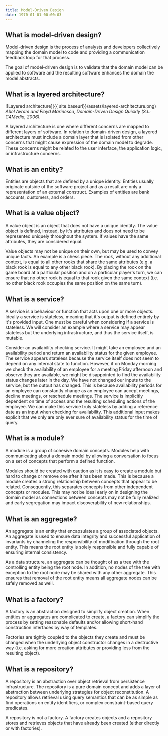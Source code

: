 ```yaml
---
title: Model-Driven Design
date: 1970-01-01 00:00:03
---
```

## What is model-driven design?

Model-driven design is the process of analysts and developers collectively mapping the domain model to code and providing a communication feedback loop for that process.

The goal of model-driven design is to validate that the domain model can be applied to software and the resulting software enhances the domain the model abstracts.

## What is a layered architecture?

![Layered architecture]({{ site.baseurl}}/assets/layered-architecture.png)
*Abel Avram and Floyd Marinescu, Domain-Driven Design Quickly (S.l.: C4Media, 2006).*

A layered architecture is one where different concerns are mapped to different layers of software. In relation to domain-driven design, a layered architecture must include a domain layer that is isolated from other concerns that might cause expression of the domain model to degrade. These concerns might be related to the user interface, the application logic, or infrastructure concerns.

## What is an entity?

Entities are objects that are defined by a unique identity. Entities usually originate outside of the software project and as a result are only a representation of an external construct. Examples of entities are bank accounts, customers, and orders.

## What is a value object?

A value object is an object that does not have a unique identity. The value object is defined, instead, by it's attributes and does not need to be represented uniquely throughout the system. If values have the same attributes, they are considered equal.

Value objects may not be unique on their own, but may be used to convey unique facts. An example is a chess piece. The rook, without any additional context, is equal to all other rooks that share the same attributes (e.g. a black rook is equal to any other black rook). By placing the rook on the game board at a particular position and on a particular player's turn, we can ensure that no other rook is equal to that rook given the same context (i.e. no other black rook occupies the same position on the same turn).

## What is a service?

A service is a behaviour or function that acts upon one or more objects. Ideally a service is stateless, meaning that it's output is defined entirely by it's provided input. One must be careful when considering if a service is stateless. We will consider an example where a service may appear stateless but the underlying infrastructure, and thus the service itself, is mutable.

Consider an availability checking service. It might take an employee and an availability period and return an availability status for the given employee. The service appears stateless because the service itself does not seem to depend on any internal state to function. However, if on Monday morning we check the availability of an employee for a meeting Friday afternoon and observe they are available, we might be disappointed to find the availability status changes later in the day. We have not changed our inputs to the service, but the output has changed. This is because availability periods for an employee can constantly change as an employee can accept meetings, decline meetings, or reschedule meetings. The service is implicitly dependent on time of access and the resulting scheduling actions of the employee. We can make this service truly stateless by adding a reference date as an input when checking for availability. This additional input makes explicit that we only are only ever sure of availability status for the time of query.

## What is a module?

A module is a group of cohesive domain concepts. Modules help with communicating about a domain model by allowing a conversation to focus on a set of concepts that perform a defined function.

Modules should be created with caution as it is easy to create a module but hard to change or remove one after it has been made. This is because a module creates a strong relationship between concepts that appear to be related. Consequently, this separates concepts from other independent concepts or modules. This may not be ideal early on in designing the domain model as connections between concepts may not be fully realized and early segregation may impact discoverability of new relationships.

## What is an aggregate?

An aggregate is an entity that encapsulates a group of associated objects. An aggregate is used to ensure data integrity and successful application of invariants by channeling the responsibility of modification through the root entity. This means the root entity is solely responsible and fully capable of ensuring internal consistency.

As a data structure, an aggregate can be thought of as a tree with the controlling entity being the root node. In addition, no nodes of the tree with exception to the root node may be shared with any other aggregate. This ensures that removal of the root entity means all aggregate nodes can be safely removed as well.

## What is a factory?

A factory is an abstraction designed to simplify object creation. When entities or aggregates are complicated to create, a factory can simplify the process by setting reasonable defaults and/or allowing short-hand construction interfaces by way of templates.

Factories are tightly coupled to the objects they create and must be changed when the underlying object constructor changes in a destructive way (i.e. asking for more creation attributes or providing less from the resulting object).

## What is a repository?

A repository is an abstraction over object retrieval from persistence infrastructure. The repository is a pure domain concept and adds a layer of abstraction between underlying strategies for object reconstitution. A repository allows retrieval using query semantics that can be as simple as find operations on entity identifiers, or complex constraint-based query predicates.

A repository is not a factory. A factory creates objects and a repository stores and retrieves objects that have already been created (either directly or with factories).
